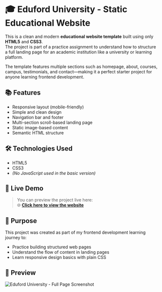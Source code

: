 # 🎓 Eduford University - Static Educational Website

This is a clean and modern **educational website template** built using only **HTML5** and **CSS3**.  
The project is part of a practice assignment to understand how to structure a full landing page for an academic institution like a university or learning platform.

The template features multiple sections such as homepage, about, courses, campus, testimonials, and contact—making it a perfect starter project for anyone learning frontend development.

## 📚 Features

- Responsive layout (mobile-friendly)
- Simple and clean design
- Navigation bar and footer
- Multi-section scroll-based landing page
- Static image-based content
- Semantic HTML structure

## 🛠️ Technologies Used

- HTML5  
- CSS3  
- *(No JavaScript used in the basic version)*

## 🚀 Live Demo

> You can preview the project live here:  
> 🌐 **[Click here to view the website](https://eduford-niversity.web.app)**

## 🎯 Purpose

This project was created as part of my frontend development learning journey to:
- Practice building structured web pages
- Understand the flow of content in landing pages
- Learn responsive design basics with plain CSS

## 📸 Preview

![Eduford University - Full Page Screenshot](https://github.com/isalmel-sayed/Eduford-University-/assets/85123480/36105e87-27c5-4b0c-9fee-9e8dedac58bc)





